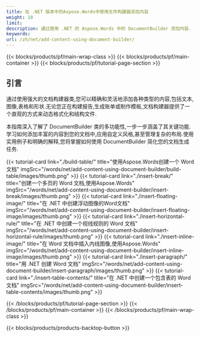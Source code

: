 ```yaml
---
title: 在 .NET 版本中的Aspose.Words中使用文件构建器添加内容 
weight: 10
limit:
description: 通过使用 .NET 的 Aspose.Words 中的 DocumentBuilder 添加内容. 随着步骤指导,将文字,图像,表格和形状无地添加到 Word 文档中.
keywords:
url: /zh/net/add-content-using-document-builder/
---
```

{{< blocks/products/pf/main-wrap-class >}}
{{< blocks/products/pf/main-container >}}
{{< blocks/products/pf/tutorial-page-section >}}

## 引言
 
通过使用强大的文档构建器类,您可以精确和灵活地添加各种类型的内容,包括文本,图像,表格和形状.无论您正在构建报告,生成账单或制作模板,文档构建器提供了一个直观的方式来动态格式化和结构文件.  

本指南深入了解了 DocumentBuilder 类的多功能性,一步一步涵盖了其关键功能.学习如何添加丰富的内容到您的文档中,应用自定义风格,甚至管理复杂的布局.使用实用例子和明确的解释,您将掌握如何使用 DocumentBuilder 简化您的文档生成任务.

{{< tutorial-card link="./build-table/" title="使用Aspose.Words创建一个 Word 文档" imgSrc="/words/net/add-content-using-document-builder/build-table/images/thumb.png" >}}
{{< tutorial-card link="./insert-break/" title="创建一个多页的 Word 文档,使用Aspose.Words" imgSrc="/words/net/add-content-using-document-builder/insert-break/images/thumb.png" >}}
{{< tutorial-card link="./insert-floating-image/" title="在 .NET 中创建浮动图像的Word文档" imgSrc="/words/net/add-content-using-document-builder/insert-floating-image/images/thumb.png" >}}
{{< tutorial-card link="./insert-horizontal-rule/" title="在 .NET 中创建一个视线规则的 Word 文档" imgSrc="/words/net/add-content-using-document-builder/insert-horizontal-rule/images/thumb.png" >}}
{{< tutorial-card link="./insert-inline-image/" title="在 Word 文档中插入内线图像,使用Aspose.Words" imgSrc="/words/net/add-content-using-document-builder/insert-inline-image/images/thumb.png" >}}
{{< tutorial-card link="./insert-paragraph/" title="用 .NET 创建 Word 文档" imgSrc="/words/net/add-content-using-document-builder/insert-paragraph/images/thumb.png" >}}
{{< tutorial-card link="./insert-table-contents/" title="在 .NET 中创建一个包含表的 Word 文档" imgSrc="/words/net/add-content-using-document-builder/insert-table-contents/images/thumb.png" >}}

{{< /blocks/products/pf/tutorial-page-section >}}
{{< /blocks/products/pf/main-container >}}
{{< /blocks/products/pf/main-wrap-class >}}

{{< blocks/products/products-backtop-button >}}
